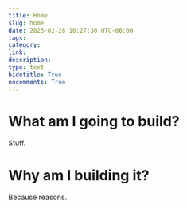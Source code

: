 ```yaml
---
title: Home
slug: home
date: 2023-02-28 10:27:30 UTC-06:00
tags: 
category: 
link: 
description: 
type: text
hidetitle: True
nocomments: True
---
```


<h1>What am I going to build?</h1>
<p>Stuff.</p>

<h1>Why am I building it?</h1>
<p>Because reasons.</p>
